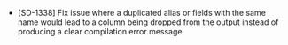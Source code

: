 - [SD-1338] Fix issue where a duplicated alias or fields with the same name would lead to a column being dropped from the output instead of producing a clear compilation error message